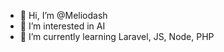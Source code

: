 - 👋 Hi, I’m @Meliodash
- 👀 I’m interested in AI
- 🌱 I’m currently learning Laravel, JS, Node, PHP

<!---
Meliodash/Meliodash is a ✨ special ✨ repository because its `README.md` (this file) appears on your GitHub profile.
You can click the Preview link to take a look at your changes.
--->
